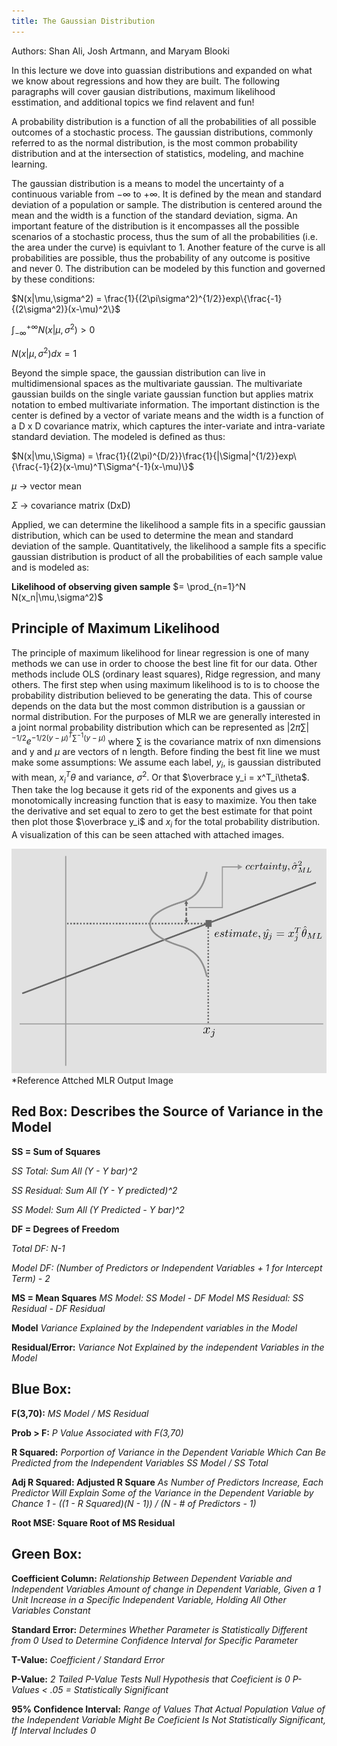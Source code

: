 ```yaml
---
title: The Gaussian Distribution
---
```

Authors: Shan Ali, Josh Artmann, and Maryam Blooki

In this lecture we dove into guassian distributions and expanded on what we know about regressions and how they are built. The following paragraphs will cover gausian distributions, maximum likelihood esstimation, and additional topics we find relavent and fun!

A probability distribution is a function of all the probabilities of all possible outcomes of a stochastic process. The gaussian distributions, commonly referred to as the normal distribution, is the most common probability distribution and at the intersection of statistics, modeling, and machine learning. 

The gaussian distribution is a means to model the uncertainty of a continuous variable from $−\infty$ to $+\infty$. It is defined by the mean and standard deviation of a population or sample. The distribution is centered around the mean and the width is a function of the standard deviation, sigma. An important feature of the distribution is it encompasses all the possible scenarios of a stochastic process, thus the sum of all the probabilities (i.e. the area under the curve) is equivlant to 1. Another feature of the curve is all probabilities are possible, thus the probability of any outcome is positive and never 0. The distribution can be modeled by this function and governed by these conditions:

$N(x|\mu,\sigma^2) = \frac{1}{(2\pi\sigma^2)^{1/2}}exp\{\frac{-1}{(2\sigma^2)}(x-\mu)^2\}$

$\int_{-\infty}^{+\infty} N(x|\mu,\sigma^2) > 0$

$N(x|\mu,\sigma^2) dx = 1$

Beyond the simple space, the gaussian distribution can live in multidimensional spaces as the multivariate gaussian. The multivariate gaussian builds on the single variate gaussian function but applies matrix notation to embed multivariate information. The important distinction is the center is defined by a vector of variate means and the width is a function of a D x D covariance matrix, which captures the inter-variate and intra-variate standard deviation. The modeled is defined as thus:

$N(x|\mu,\Sigma) = \frac{1}{(2\pi)^{D/2}}\frac{1}{|\Sigma|^{1/2}}exp\{\frac{-1}{2}(x-\mu)^T\Sigma^{-1}(x-\mu)\}$

$\mu$ -> vector mean

$\Sigma$ -> covariance matrix (DxD)

Applied, we can determine the likelihood a sample fits in a specific gaussian distribution, which can be used to determine the mean and standard deviation of the sample. Quantitatively, the likelihood a sample fits a specific gaussian distribution is product of all the probabilities of each sample value and is modeled as:
 
**Likelihood of observing given sample** $= \prod_{n=1}^N  N(x_n|\mu,\sigma^2)$

## Principle of Maximum Likelihood

The principle of maximum likelihood for linear regression is one of many methods we can use in order to choose the best line fit for our data.  Other methods include OLS (ordinary least squares), Ridge regression, and many others.  The first step when using maximum likelihood is to is to choose the probability distribution believed to be generating the data.  This of course depends on the data but the most common distribution is a gaussian or normal distribution.  For the purposes of MLR we are generally interested in a joint normal probability distribution which can be represented as $|2\pi\sum|^{-1/2}e^{-1/2{(y-\mu)}^T\sum^{-1}(y-\mu)}$ where $\sum$ is the covariance matrix of nxn dimensions and y and $\mu$ are vectors of n length. Before finding the best fit line we must make some assumptions: We assume each label, $y_i$, is gaussian distributed with mean, $x^T_i\theta$ and variance, $\sigma^2$. Or that $\overbrace y_i = x^T_i\theta$. Then take the log because it gets rid of the exponents and gives us a monotomically increasing function that is easy to maximize. You then take the derivative and set equal to zero to get the best estimate for that point then plot those $\overbrace y_i$ and $x_i$ for the total probability distribution.  A visualization of this can be seen attached with attached images.  

![](inference.png)
*Reference Attched MLR Output Image

## Red Box: Describes the Source of Variance in the Model

**SS = Sum of Squares**  

*SS Total: Sum All (Y - Y bar)^2*  

*SS Residual: Sum All (Y - Y predicted)^2*  

*SS Model: Sum All (Y Predicted - Y bar)^2*  

**DF = Degrees of Freedom**

*Total DF: N-1*

*Model DF: (Number of Predictors or Independent Variables + 1 for Intercept Term) - 2*

**MS = Mean Squares**
*MS Model: SS Model - DF Model*
*MS Residual: SS Residual - DF Residual*

**Model**
*Variance Explained by the Independent variables in the Model*

**Residual/Error:**
*Variance Not Explained by the independent Variables in the Model*

## Blue Box:

**F(3,70):**
*MS Model / MS Residual*

**Prob > F:**
*P Value Associated with F(3,70)*

**R Squared:**
*Porportion of Variance in the Dependent Variable Which Can Be Predicted from the Independent Variables*
*SS Model / SS Total*

**Adj R Squared: Adjusted R Square**
*As Number of Predictors Increase, Each Predictor Will Explain Some of the Variance in the Dependent Variable by Chance*
*1 - ((1 - R Squared)(N - 1)) / (N - # of Predictors - 1)*

**Root MSE: Square Root of MS Residual**

## Green Box:

**Coefficient Column:**
*Relationship Between Dependent Variable and Independent Variables*
*Amount of change in Dependent Variable, Given a 1 Unit Increase in a Specific Independent Variable, Holding All Other Variables Constant*

**Standard Error:**
*Determines Whether Parameter is Statistically Different from 0*
*Used to Determine Confidence Interval for Specific Parameter*

**T-Value:**
*Coefficient / Standard Error*

**P-Value:**
*2 Tailed P-Value Tests Null Hypothesis that Coeficient is 0*
*P-Values < .05 = Statistically Significant*

**95% Confidence Interval:**
*Range of Values That Actual Population Value of the Independent Variable Might Be*
*Coeficient Is Not Statistically Significant, If Interval Includes 0*
